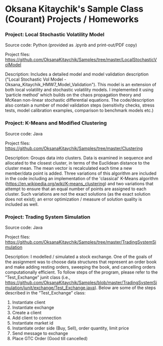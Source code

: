 # Oksana Kitaychik's Sample Class (Courant) Projects / Homeworks

### Project: Local Stochastic Volatility Model 

Source code: Python (provided as .ipynb and print-out/PDF copy)

Project files: https://github.com/OksanaKitaychik/Samples/tree/master/LocalStochasticVolModel

Description: Includes a detailed model and model validation description ("Local Stochastic Vol Model - Oksana_Kitaychik_HMW7_Model_Validation"). This model is an extension of both local volatility and stochastic volatility models. I implemented it using ‘particle method’ which builds on the chaos propagation theory and McKean non-linear stochastic differential equations. The code/description also contain a number of model validation steps (sensitivity checks, stress tests, model calibration examples, comparison to benchmark models etc.) 

### Project: K-Means and Modified Clustering

Source code: Java

Project files: https://github.com/OksanaKitaychik/Samples/tree/master/Clustering

Description: Groups data into clusters. Data is examined in sequence and allocated to the closest cluster, in terms of the Euclidean distance to the cluster mean. The mean vector is recalculated each time a new member/data point is added. Three variations of this algorithm are included in the code including an implementation of the 'classical' K-Means algorithm (https://en.wikipedia.org/wiki/K-means_clustering) and two variations that attempt to ensure that an equal number of points are assigned to each cluster. Such variations are not the exact solutions (as the exact solution does not exist); an error optimization / measure of solution quality is included as well.  

### Project: Trading System Simulation

Source code: Java

Project files: https://github.com/OksanaKitaychik/Samples/tree/master/TradingSystemSimulation

Description: I modelled / simulated a stock exchange. One of the goals of the assignment was to choose data structures that represent an order book and make adding resting orders, sweeping the book, and cancelling orders computationally efficient. To follow steps of the program, please refer to the “Test_Exchange” junit class (i.e., https://github.com/OksanaKitaychik/Samples/blob/master/TradingSystemSimulation/junit/exchange/Test_Exchange.java). Below are some of the steps described in the “Test_Exchange” class:
1.	Instantiate client
2.	Instantiate exchange
3.	Create a client
4.	Add client to connection
5.	Instantiate market id
6.	Instantiate order side (Buy, Sell), order quantity, limit price
7.	Send message to exchange
8.	Place GTC Order (Good till cancelled)


 
